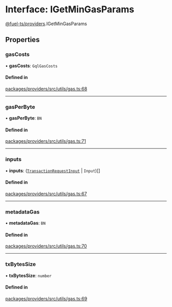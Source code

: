 # Interface: IGetMinGasParams

[@fuel-ts/providers](/api/Providers/index.md).IGetMinGasParams

## Properties

### gasCosts

• **gasCosts**: `GqlGasCosts`

#### Defined in

[packages/providers/src/utils/gas.ts:68](https://github.com/FuelLabs/fuels-ts/blob/884f602f/packages/providers/src/utils/gas.ts#L68)

___

### gasPerByte

• **gasPerByte**: `BN`

#### Defined in

[packages/providers/src/utils/gas.ts:71](https://github.com/FuelLabs/fuels-ts/blob/884f602f/packages/providers/src/utils/gas.ts#L71)

___

### inputs

• **inputs**: ([`TransactionRequestInput`](/api/Providers/index.md#transactionrequestinput) \| `Input`)[]

#### Defined in

[packages/providers/src/utils/gas.ts:67](https://github.com/FuelLabs/fuels-ts/blob/884f602f/packages/providers/src/utils/gas.ts#L67)

___

### metadataGas

• **metadataGas**: `BN`

#### Defined in

[packages/providers/src/utils/gas.ts:70](https://github.com/FuelLabs/fuels-ts/blob/884f602f/packages/providers/src/utils/gas.ts#L70)

___

### txBytesSize

• **txBytesSize**: `number`

#### Defined in

[packages/providers/src/utils/gas.ts:69](https://github.com/FuelLabs/fuels-ts/blob/884f602f/packages/providers/src/utils/gas.ts#L69)
